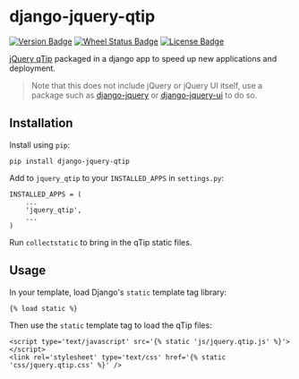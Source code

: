 django-jquery-qtip
==================

[![Version Badge](https://img.shields.io/pypi/v/django-jquery-qtip.svg)](https://pypi.python.org/pypi/django-jquery-qtip)
[![Wheel Status Badge](https://img.shields.io/pypi/wheel/django-jquery-qtip.svg)](https://pypi.python.org/pypi/django-jquery-qtip)
[![License Badge](https://img.shields.io/pypi/l/django-jquery-qtip.svg)](https://pypi.python.org/pypi/django-jquery-qtip)

[jQuery qTip](http://qtip2.com) packaged in a django app to speed up new applications and deployment.

> Note that this does not include jQuery or jQuery UI itself, use a package such as [django-jquery](https://pypi.python.org/pypi/django-jquery/) or [django-jquery-ui](https://pypi.python.org/pypi/django-jquery-ui/) to do so.

Installation
------------

Install using `pip`:

    pip install django-jquery-qtip
    
Add to `jquery_qtip` to your `INSTALLED_APPS` in `settings.py`:

    INSTALLED_APPS = (
        ...
        'jquery_qtip',
        ...
    )
    
Run `collectstatic` to bring in the qTip static files.
    
Usage
-----

In your template, load Django's `static` template tag library:

    {% load static %}
    
Then use the `static` template tag to load the qTip files:

    <script type='text/javascript' src='{% static 'js/jquery.qtip.js' %}'></script>
    <link rel='stylesheet' type='text/css' href='{% static 'css/jquery.qtip.css' %}' />
